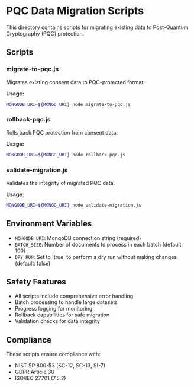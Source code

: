 # PQC Data Migration Scripts

This directory contains scripts for migrating existing data to Post-Quantum Cryptography (PQC) protection.

## Scripts

### migrate-to-pqc.js
Migrates existing consent data to PQC-protected format.

**Usage:**
```bash
MONGODB_URI=${MONGO_URI} node migrate-to-pqc.js
```

### rollback-pqc.js
Rolls back PQC protection from consent data.

**Usage:**
```bash
MONGODB_URI=${MONGO_URI} node rollback-pqc.js
```

### validate-migration.js
Validates the integrity of migrated PQC data.

**Usage:**
```bash
MONGODB_URI=${MONGO_URI} node validate-migration.js
```

## Environment Variables

- `MONGODB_URI`: MongoDB connection string (required)
- `BATCH_SIZE`: Number of documents to process in each batch (default: 100)
- `DRY_RUN`: Set to 'true' to perform a dry run without making changes (default: false)

## Safety Features

- All scripts include comprehensive error handling
- Batch processing to handle large datasets
- Progress logging for monitoring
- Rollback capabilities for safe migration
- Validation checks for data integrity

## Compliance

These scripts ensure compliance with:
- NIST SP 800-53 (SC-12, SC-13, SI-7)
- GDPR Article 30
- ISO/IEC 27701 (7.5.2)
